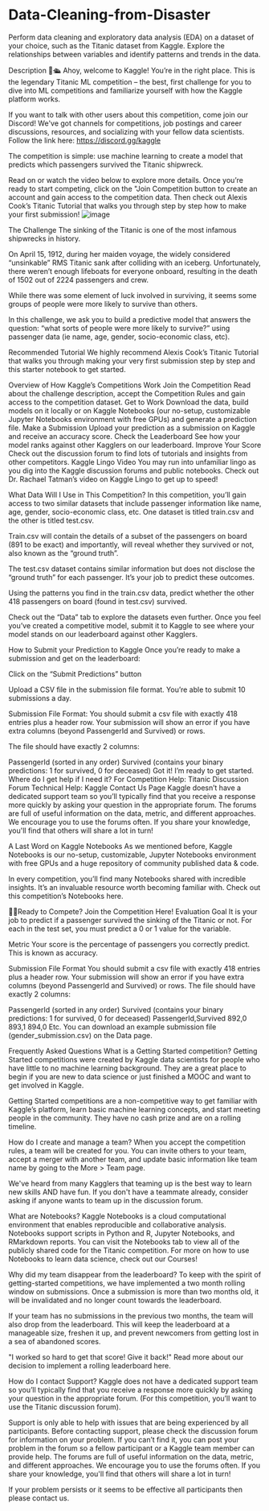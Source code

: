 # Data-Cleaning-from-Disaster

Perform data cleaning and exploratory data analysis (EDA) on a dataset of your choice, such as the Titanic dataset from Kaggle. Explore the relationships between variables and identify patterns and trends in the data.

Description
👋🛳️ Ahoy, welcome to Kaggle! You’re in the right place.
This is the legendary Titanic ML competition – the best, first challenge for you to dive into ML competitions and familiarize yourself with how the Kaggle platform works.

If you want to talk with other users about this competition, come join our Discord! We've got channels for competitions, job postings and career discussions, resources, and socializing with your fellow data scientists. Follow the link here: https://discord.gg/kaggle

The competition is simple: use machine learning to create a model that predicts which passengers survived the Titanic shipwreck.

Read on or watch the video below to explore more details. Once you’re ready to start competing, click on the "Join Competition button to create an account and gain access to the competition data. Then check out Alexis Cook’s Titanic Tutorial that walks you through step by step how to make your first submission!
![image](https://github.com/Fainaz96/Data-Cleaning-from-Disaster/assets/100863402/bfa891e4-c203-4d58-a8ca-9ffb80792050)


The Challenge
The sinking of the Titanic is one of the most infamous shipwrecks in history.

On April 15, 1912, during her maiden voyage, the widely considered “unsinkable” RMS Titanic sank after colliding with an iceberg. Unfortunately, there weren’t enough lifeboats for everyone onboard, resulting in the death of 1502 out of 2224 passengers and crew.

While there was some element of luck involved in surviving, it seems some groups of people were more likely to survive than others.

In this challenge, we ask you to build a predictive model that answers the question: “what sorts of people were more likely to survive?” using passenger data (ie name, age, gender, socio-economic class, etc).

Recommended Tutorial
We highly recommend Alexis Cook’s Titanic Tutorial that walks you through making your very first submission step by step and this starter notebook to get started.

Overview of How Kaggle’s Competitions Work
Join the Competition
Read about the challenge description, accept the Competition Rules and gain access to the competition dataset.
Get to Work
Download the data, build models on it locally or on Kaggle Notebooks (our no-setup, customizable Jupyter Notebooks environment with free GPUs) and generate a prediction file.
Make a Submission
Upload your prediction as a submission on Kaggle and receive an accuracy score.
Check the Leaderboard
See how your model ranks against other Kagglers on our leaderboard.
Improve Your Score
Check out the discussion forum to find lots of tutorials and insights from other competitors.
Kaggle Lingo Video
You may run into unfamiliar lingo as you dig into the Kaggle discussion forums and public notebooks. Check out Dr. Rachael Tatman’s video on Kaggle Lingo to get up to speed!

What Data Will I Use in This Competition?
In this competition, you’ll gain access to two similar datasets that include passenger information like name, age, gender, socio-economic class, etc. One dataset is titled train.csv and the other is titled test.csv.

Train.csv will contain the details of a subset of the passengers on board (891 to be exact) and importantly, will reveal whether they survived or not, also known as the “ground truth”.

The test.csv dataset contains similar information but does not disclose the “ground truth” for each passenger. It’s your job to predict these outcomes.

Using the patterns you find in the train.csv data, predict whether the other 418 passengers on board (found in test.csv) survived.

Check out the “Data” tab to explore the datasets even further. Once you feel you’ve created a competitive model, submit it to Kaggle to see where your model stands on our leaderboard against other Kagglers.

How to Submit your Prediction to Kaggle
Once you’re ready to make a submission and get on the leaderboard:

Click on the “Submit Predictions” button

Upload a CSV file in the submission file format. You’re able to submit 10 submissions a day.

Submission File Format:
You should submit a csv file with exactly 418 entries plus a header row. Your submission will show an error if you have extra columns (beyond PassengerId and Survived) or rows.

The file should have exactly 2 columns:

PassengerId (sorted in any order)
Survived (contains your binary predictions: 1 for survived, 0 for deceased)
Got it! I’m ready to get started. Where do I get help if I need it?
For Competition Help: Titanic Discussion Forum
Technical Help: Kaggle Contact Us Page
Kaggle doesn’t have a dedicated support team so you’ll typically find that you receive a response more quickly by asking your question in the appropriate forum. The forums are full of useful information on the data, metric, and different approaches. We encourage you to use the forums often. If you share your knowledge, you'll find that others will share a lot in turn!

A Last Word on Kaggle Notebooks
As we mentioned before, Kaggle Notebooks is our no-setup, customizable, Jupyter Notebooks environment with free GPUs and a huge repository of community published data & code.

In every competition, you’ll find many Notebooks shared with incredible insights. It’s an invaluable resource worth becoming familiar with. Check out this competition’s Notebooks here.

🏃‍♀Ready to Compete? Join the Competition Here!
Evaluation
Goal
It is your job to predict if a passenger survived the sinking of the Titanic or not.
For each in the test set, you must predict a 0 or 1 value for the variable.

Metric
Your score is the percentage of passengers you correctly predict. This is known as accuracy.

Submission File Format
You should submit a csv file with exactly 418 entries plus a header row. Your submission will show an error if you have extra columns (beyond PassengerId and Survived) or rows.
The file should have exactly 2 columns:

PassengerId (sorted in any order)
Survived (contains your binary predictions: 1 for survived, 0 for deceased)
PassengerId,Survived
892,0
893,1
894,0
Etc.
You can download an example submission file (gender_submission.csv) on the Data page.

Frequently Asked Questions
What is a Getting Started competition?
Getting Started competitions were created by Kaggle data scientists for people who have little to no machine learning background. They are a great place to begin if you are new to data science or just finished a MOOC and want to get involved in Kaggle.

Getting Started competitions are a non-competitive way to get familiar with Kaggle’s platform, learn basic machine learning concepts, and start meeting people in the community. They have no cash prize and are on a rolling timeline.

How do I create and manage a team?
When you accept the competition rules, a team will be created for you. You can invite others to your team, accept a merger with another team, and update basic information like team name by going to the More > Team page.

We've heard from many Kagglers that teaming up is the best way to learn new skills AND have fun. If you don't have a teammate already, consider asking if anyone wants to team up in the discussion forum.

What are Notebooks?
Kaggle Notebooks is a cloud computational environment that enables reproducible and collaborative analysis. Notebooks support scripts in Python and R, Jupyter Notebooks, and RMarkdown reports. You can visit the Notebooks tab to view all of the publicly shared code for the Titanic competition. For more on how to use Notebooks to learn data science, check out our Courses!

Why did my team disappear from the leaderboard?
To keep with the spirit of getting-started competitions, we have implemented a two month rolling window on submissions. Once a submission is more than two months old, it will be invalidated and no longer count towards the leaderboard.

If your team has no submissions in the previous two months, the team will also drop from the leaderboard. This will keep the leaderboard at a manageable size, freshen it up, and prevent newcomers from getting lost in a sea of abandoned scores.

"I worked so hard to get that score! Give it back!" Read more about our decision to implement a rolling leaderboard here.

How do I contact Support?
Kaggle does not have a dedicated support team so you’ll typically find that you receive a response more quickly by asking your question in the appropriate forum. (For this competition, you’ll want to use the Titanic discussion forum).

Support is only able to help with issues that are being experienced by all participants. Before contacting support, please check the discussion forum for information on your problem. If you can’t find it, you can post your problem in the forum so a fellow participant or a Kaggle team member can provide help. The forums are full of useful information on the data, metric, and different approaches. We encourage you to use the forums often. If you share your knowledge, you'll find that others will share a lot in turn!

If your problem persists or it seems to be effective all participants then please contact us.
